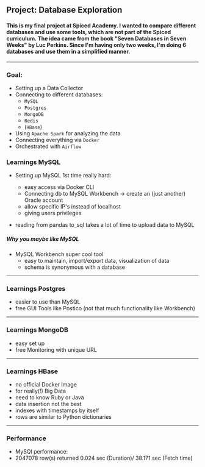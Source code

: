 ## Project: Database Exploration
#### This is my final project at Spiced Academy. I wanted to compare different databases and use some tools, which are not part of the Spiced curriculum. The idea came from the book "Seven Databases in Seven Weeks" by Luc Perkins. Since I'm having only two weeks, I'm doing 6 databases and use them in a simplified manner.
---
### Goal:
* Setting up a Data Collector
* Connecting to different databases:
  * `MySQL`
  * `Postgres`
  * `MongoDB`
  * `Redis`
  * (`HBase`)
* Using `Apache Spark` for analyzing the data
* Connecting everything via `Docker`
* Orchestrated with `Airflow`


### Learnings MySQL
* Setting up MySQL 1st time really hard:
  * easy access via Docker CLI
  * Connecting db to MySQL Workbench -> create an (just another) Oracle account
  * allow specific IP's instead of localhost
  * giving users privileges

* reading from pandas to_sql takes a lot of time to upload data to MySQL
##### Why you maybe like MySQL
* MySQL Workbench super cool tool
  * easy to maintain, import/export data, visualization of data
  * schema is synonymous with a database

----

### Learnings Postgres
* easier to use than MySQL
* free GUI Tools like Postico (not that much functionality like Workbench)

---
### Learnings MongoDB
* easy set up
* free Monitoring with unique URL

---
### Learnings HBase
* no official Docker Image
* for really(!) Big Data
* need to know Ruby or Java
* data insertion not the best
* indexes with timestamps by itself
* rows are similar to Python dictionaries

---
### Performance
* MySQl performance:
* 2047078 row(s) returned	0.024 sec (Duration)/ 38.171 sec (Fetch time)
